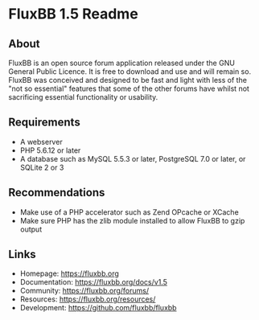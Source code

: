 # FluxBB 1.5 Readme

## About

FluxBB is an open source forum application released under the GNU General Public
Licence. It is free to download and use and will remain so. FluxBB was conceived and
designed to be fast and light with less of the "not so essential" features that some
of the other forums have whilst not sacrificing essential functionality or usability.

## Requirements

* A webserver
* PHP 5.6.12 or later
* A database such as MySQL 5.5.3 or later, PostgreSQL 7.0 or later, or SQLite 2 or 3

## Recommendations

* Make use of a PHP accelerator such as Zend OPcache or XCache
* Make sure PHP has the zlib module installed to allow FluxBB to gzip output

## Links

* Homepage: https://fluxbb.org
* Documentation: https://fluxbb.org/docs/v1.5
* Community: https://fluxbb.org/forums/
* Resources: https://fluxbb.org/resources/
* Development: https://github.com/fluxbb/fluxbb
